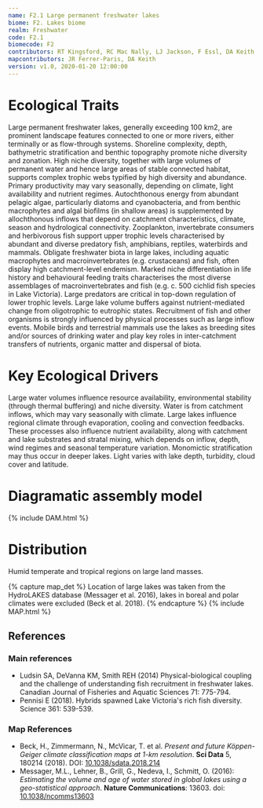 ```yaml
---
name: F2.1 Large permanent freshwater lakes
biome: F2. Lakes biome
realm: Freshwater
code: F2.1
biomecode: F2
contributors: RT Kingsford, RC Mac Nally, LJ Jackson, F Essl, DA Keith
mapcontributors: JR Ferrer-Paris, DA Keith
version: v1.0, 2020-01-20 12:00:00
---
```

# Ecological Traits
 
Large permanent freshwater lakes, generally exceeding 100 km2, are prominent landscape features connected to one or more rivers, either terminally or as flow-through systems. Shoreline complexity, depth, bathymetric stratification and benthic topography promote niche diversity and zonation. High niche diversity, together with large volumes of permanent water and hence large areas of stable connected habitat, supports complex trophic webs typified by high diversity and abundance. Primary productivity may vary seasonally, depending on climate, light availability and nutrient regimes. Autochthonous energy from abundant pelagic algae, particularly diatoms and cyanobacteria, and from benthic macrophytes and algal biofilms (in shallow areas) is supplemented by allochthonous inflows that depend on catchment characteristics, climate, season and hydrological connectivity. Zooplankton, invertebrate consumers and herbivorous fish support upper trophic levels characterised by abundant and diverse predatory fish, amphibians, reptiles, waterbirds and mammals. Obligate freshwater biota in large lakes, including aquatic macrophytes and macroinvertebrates (e.g. crustaceans) and fish, often display high catchment-level endemism. Marked niche differentiation in life history and behavioural feeding traits characterises the most diverse assemblages of macroinvertebrates and fish (e.g. c. 500 cichlid fish species in Lake Victoria). Large predators are critical in top-down regulation of lower trophic levels. Large lake volume buffers against nutrient-mediated change from oligotrophic to eutrophic states. Recruitment of fish and other organisms is strongly influenced by physical processes such as large inflow events. Mobile birds and terrestrial mammals use the lakes as breeding sites and/or sources of drinking water and play key roles in inter-catchment transfers of nutrients, organic matter and dispersal of biota.
 
# Key Ecological Drivers
 
Large water volumes influence resource availability, environmental stability (through thermal buffering) and niche diversity. Water is from catchment inflows, which may vary seasonally with climate. Large lakes influence regional climate through evaporation, cooling and convection feedbacks. These processes also influence nutrient availability, along with catchment and lake substrates and stratal mixing, which depends on inflow, depth, wind regimes and seasonal temperature variation. Monomictic stratification may thus occur in deeper lakes. Light varies with lake depth, turbidity, cloud cover and latitude.
 
# Diagramatic assembly model
 
{% include DAM.html %}
 
# Distribution
 
Humid temperate and tropical regions on large land masses.

{% capture map_det %}
Location of large lakes was taken from the HydroLAKES database (Messager et al. 2016), lakes in boreal and polar climates were excluded (Beck et al. 2018).
{% endcapture %}
{% include MAP.html %}

## References
### Main references
* Ludsin SA, DeVanna KM, Smith REH (2014) Physical-biological coupling and the challenge of understanding fish recruitment in freshwater lakes. Canadian Journal of Fisheries and Aquatic Sciences 71: 775-794.
* Pennisi E (2018). Hybrids spawned Lake Victoria's rich fish diversity. Science 361: 539-539.
### Map References
* Beck, H., Zimmermann, N., McVicar, T. et al. *Present and future Köppen-Geiger climate classification maps at 1-km resolution*. **Sci Data** 5, 180214 (2018). DOI: [10.1038/sdata.2018.214](https://doi.org/10.1038/sdata.2018.214)
* Messager, M.L., Lehner, B., Grill, G., Nedeva, I., Schmitt, O. (2016): *Estimating the volume and age of water stored in global lakes using a geo-statistical approach*. **Nature Communications**: 13603. doi: [10.1038/ncomms13603](http://doi.org/10.1038/ncomms13603)
